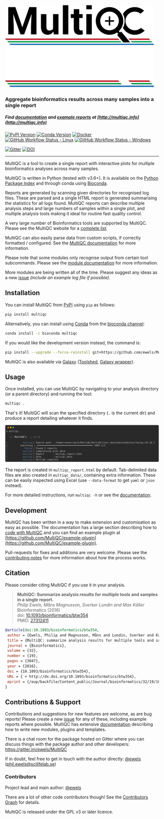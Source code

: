 # ![MultiQC](docs/images/MultiQC_logo.png#gh-light-mode-only) ![MultiQC](docs/images/MultiQC_logo_darkbg.png#gh-dark-mode-only)

### Aggregate bioinformatics results across many samples into a single report

##### Find [documentation](http://multiqc.info/docs) and [example reports](http://multiqc.info/examples/rna-seq/multiqc_report.html) at [http://multiqc.info](http://multiqc.info)

[![PyPI Version](https://img.shields.io/pypi/v/multiqc.svg?style=flat-square)](https://pypi.python.org/pypi/multiqc/)
[![Conda Version](https://anaconda.org/bioconda/multiqc/badges/version.svg)](https://anaconda.org/bioconda/multiqc)
[![Docker](https://img.shields.io/docker/automated/ewels/multiqc.svg?style=flat-square)](https://hub.docker.com/r/ewels/multiqc/)
[![GitHub Workflow Status - Linux](https://img.shields.io/github/workflow/status/ewels/MultiQC/MultiQC%20-%20Linux?label=build%20-%20Linux&logo=ubuntu&logoColor=white&style=flat-square)](https://github.com/ewels/MultiQC/actions?query=workflow%3A%22MultiQC+-+Linux%22)
[![GitHub Workflow Status - Windows](https://img.shields.io/github/workflow/status/ewels/MultiQC/MultiQC%20-%20Windows?label=build%20-%20Windows&logo=windows&style=flat-square)](https://github.com/ewels/MultiQC/actions?query=workflow%3A%22MultiQC+-+Windows%22)

[![Gitter](https://img.shields.io/badge/gitter-%20join%20chat%20%E2%86%92-4fb99a.svg?style=flat-square)](https://gitter.im/ewels/MultiQC)
[![DOI](https://img.shields.io/badge/DOI-10.1093%2Fbioinformatics%2Fbtw354-lightgrey.svg?style=flat-square)](http://dx.doi.org/10.1093/bioinformatics/btw354)

---

MultiQC is a tool to create a single report with interactive plots for multiple bioinformatics analyses across many samples.

MultiQC is written in Python (tested with v3.6+). It is
available on the [Python Package Index](https://pypi.python.org/pypi/multiqc/) and through conda using [Bioconda](http://bioconda.github.io/).

Reports are generated by scanning given directories for recognised log files.
These are parsed and a single HTML report is generated summarising the statistics
for all logs found. MultiQC reports can describe multiple analysis steps and
large numbers of samples within a single plot, and multiple analysis tools making
it ideal for routine fast quality control.

A very large number of Bioinformatics tools are supported by MultiQC. Please see the MultiQC website for a [complete list](https://multiqc.info/#supported-tools).

MultiQC can also easily parse data from custom scripts, if correctly formatted / configured.
See the [MultiQC documentation](http://multiqc.info/docs/#custom-content) for more information.

Please note that some modules only recognise output from certain tool subcommands.
Please see the [module documentation](http://multiqc.info/docs/#multiqc-modules) for more information.

More modules are being written all of the time. Please suggest any ideas as a new
[issue](https://github.com/ewels/MultiQC/issues) _(include an example log file if possible)_.

## Installation

You can install MultiQC from [PyPI](https://pypi.python.org/pypi/multiqc/)
using `pip` as follows:

```bash
pip install multiqc
```

Alternatively, you can install using [Conda](http://anaconda.org/)
from the [bioconda channel](https://bioconda.github.io/):

```bash
conda install -c bioconda multiqc
```

If you would like the development version instead, the command is:

```bash
pip install --upgrade --force-reinstall git+https://github.com/ewels/MultiQC.git
```

MultiQC is also available via [Galaxy](https://usegalaxy.org/) ([Toolshed](https://toolshed.g2.bx.psu.edu/view/iuc/multiqc/9a913cdee30e), [Galaxy wrapper](https://github.com/galaxyproject/tools-iuc/tree/master/tools/multiqc)).

## Usage

Once installed, you can use MultiQC by navigating to your analysis directory
(or a parent directory) and running the tool:

```bash
multiqc .
```

That's it! MultiQC will scan the specified directory (`.` is the current dir)
and produce a report detailing whatever it finds.

<!-- RICH-CODEX fake_command: "multiqc ." -->

![`cd test_data/data/modules/fastqc/v0.10.1 && multiqc .`](docs/images/screenshots/fastqc-run.svg)

The report is created in `multiqc_report.html` by default. Tab-delimited data
files are also created in `multiqc_data/`, containing extra information.
These can be easily inspected using Excel (use `--data-format` to get `yaml`
or `json` instead).

For more detailed instructions, run `multiqc -h` or see the
[documentation](http://multiqc.info/docs/#running-multiqc).

## Development

MultiQC has been written in a way to make extension and customisation as easy as possible.
The documentation has a large section describing how to [code with MultiQC](https://multiqc.info/docs/#coding-with-multiqc) and you can find an example plugin at [https://github.com/MultiQC/example-plugin](https://github.com/MultiQC/example-plugin).

Pull-requests for fixes and additions are very welcome.
Please see the [contributing notes](https://github.com/ewels/MultiQC/blob/master/.github/CONTRIBUTING.md) for more information about how the process works.

## Citation

Please consider citing MultiQC if you use it in your analysis.

> **MultiQC: Summarize analysis results for multiple tools and samples in a single report.** <br> _Philip Ewels, Måns Magnusson, Sverker Lundin and Max Käller_ <br>
> Bioinformatics (2016) <br>
> doi: [10.1093/bioinformatics/btw354](http://dx.doi.org/10.1093/bioinformatics/btw354) <br>
> PMID: [27312411](http://www.ncbi.nlm.nih.gov/pubmed/27312411)

```BibTeX
@article{doi:10.1093/bioinformatics/btw354,
 author = {Ewels, Philip and Magnusson, Måns and Lundin, Sverker and Käller, Max},
 title = {MultiQC: summarize analysis results for multiple tools and samples in a single report},
 journal = {Bioinformatics},
 volume = {32},
 number = {19},
 pages = {3047},
 year = {2016},
 doi = {10.1093/bioinformatics/btw354},
 URL = { + http://dx.doi.org/10.1093/bioinformatics/btw354},
 eprint = {/oup/backfile/Content_public/Journal/bioinformatics/32/19/10.1093_bioinformatics_btw354/3/btw354.pdf}
}
```

## Contributions & Support

Contributions and suggestions for new features are welcome, as are bug reports!
Please create a new [issue](https://github.com/ewels/MultiQC/issues) for any
of these, including example reports where possible. MultiQC has extensive
[documentation](http://multiqc.info/docs) describing how to write new modules,
plugins and templates.

There is a chat room for the package hosted on Gitter where you can discuss
things with the package author and other developers:
<https://gitter.im/ewels/MultiQC>

If in doubt, feel free to get in touch with the author directly:
[@ewels](https://github.com/ewels) (phil.ewels@scilifelab.se)

### Contributors

Project lead and main author: [@ewels](https://github.com/ewels)

There are a lot of other code contributors though!
See the [Contributors Graph](https://github.com/ewels/MultiQC/graphs/contributors) for details.

MultiQC is released under the GPL v3 or later licence.
